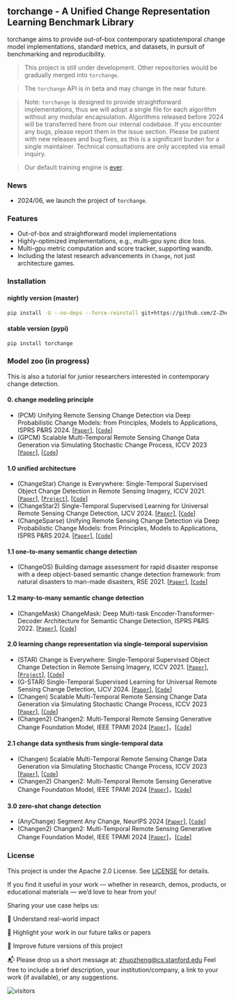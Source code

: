 ## torchange - A Unified Change Representation Learning Benchmark Library

torchange aims to provide out-of-box contemporary spatiotemporal change model implementations, standard metrics, and datasets, in pursuit of benchmarking and reproducibility. 

>This project is still under development. Other repositories would be gradually merged into ```torchange```.

> The ```torchange``` API is in beta and may change in the near future.

> Note: ```torchange``` is designed to provide straightforward implementations, thus we will adopt a single file for each algorithm without any modular encapsulation.
Algorithms released before 2024 will be transferred here from our internal codebase.
If you encounter any bugs, please report them in the issue section. Please be patient with new releases and bug fixes, as this is a significant burden for a single maintainer. 
Technical consultations are only accepted via email inquiry.

> Our default training engine is [ever](https://github.com/Z-Zheng/ever/). 

### News

- 2024/06, we launch the project of ``torchange``.

### Features

- Out-of-box and straightforward model implementations
- Highly-optimized implementations, e.g., multi-gpu sync dice loss.
- Multi-gpu metric computation and score tracker, supporting wandb.
- Including the latest research advancements in ``Change``, not just architecture games.

### Installation


#### nightly version (master)
```bash
pip install -U --no-deps --force-reinstall git+https://github.com/Z-Zheng/pytorch-change-models
```

#### stable version (pypi)
```bash
pip install torchange
```

### Model zoo (in progress)

This is also a tutorial for junior researchers interested in contemporary change detection.


#### 0. change modeling principle
- (PCM) Unifying Remote Sensing Change Detection via Deep Probabilistic Change Models: from Principles, Models to Applications, ISPRS P&RS 2024. [[`Paper`](https://www.sciencedirect.com/science/article/pii/S0924271624002624)], [[`Code`](https://github.com/Z-Zheng/pytorch-change-models/blob/main/torchange/models/changesparse.py)]
- (GPCM) Scalable Multi-Temporal Remote Sensing Change Data Generation via Simulating Stochastic Change Process, ICCV 2023 [[`Paper`](https://arxiv.org/pdf/2309.17031)], [[`Code`](https://github.com/Z-Zheng/Changen)]


#### 1.0 unified architecture
- (ChangeStar) Change is Everywhere: Single-Temporal Supervised Object Change Detection in Remote Sensing Imagery, ICCV 2021. [[`Paper`](https://arxiv.org/abs/2108.07002)], [[`Project`](https://zhuozheng.top/changestar/)], [[`Code`](https://github.com/Z-Zheng/ChangeStar)]
- (ChangeStar2) Single-Temporal Supervised Learning for Universal Remote Sensing Change Detection, IJCV 2024. [[`Paper`](https://link.springer.com/article/10.1007/s11263-024-02141-4)], [[`Code`](https://github.com/Z-Zheng/pytorch-change-models/blob/main/torchange/models/changestar2.py)]
- (ChangeSparse) Unifying Remote Sensing Change Detection via Deep Probabilistic Change Models: from Principles, Models to Applications, ISPRS P&RS 2024. [[`Paper`](https://www.sciencedirect.com/science/article/pii/S0924271624002624)], [[`Code`](https://github.com/Z-Zheng/pytorch-change-models/blob/main/torchange/models/changesparse.py)]

#### 1.1 one-to-many semantic change detection
- (ChangeOS) Building damage assessment for rapid disaster response with a deep object-based semantic change detection framework: from natural disasters to man-made disasters, RSE 2021. [[`Paper`](https://www.sciencedirect.com/science/article/pii/S0034425721003564)], [[`Code`](https://github.com/Z-Zheng/ChangeOS)]

#### 1.2 many-to-many semantic change detection
- (ChangeMask) ChangeMask: Deep Multi-task Encoder-Transformer-Decoder Architecture for Semantic Change Detection, ISPRS P&RS 2022. [[`Paper`](https://www.sciencedirect.com/science/article/pii/S0924271621002835)], [[`Code`](https://github.com/Z-Zheng/pytorch-change-models/blob/main/torchange/models/changemask.py)]


#### 2.0 learning change representation via single-temporal supervision
- (STAR) Change is Everywhere: Single-Temporal Supervised Object Change Detection in Remote Sensing Imagery, ICCV 2021. [[`Paper`](https://arxiv.org/abs/2108.07002)], [[`Project`](https://zhuozheng.top/changestar/)], [[`Code`](https://github.com/Z-Zheng/ChangeStar)]
- (G-STAR) Single-Temporal Supervised Learning for Universal Remote Sensing Change Detection, IJCV 2024. [[`Paper`](https://link.springer.com/article/10.1007/s11263-024-02141-4)], [[`Code`](https://github.com/Z-Zheng/pytorch-change-models/blob/main/torchange/models/changestar2.py)]
- (Changen) Scalable Multi-Temporal Remote Sensing Change Data Generation via Simulating Stochastic Change Process, ICCV 2023 [[`Paper`](https://arxiv.org/pdf/2309.17031)], [[`Code`](https://github.com/Z-Zheng/Changen)]
- (Changen2) Changen2: Multi-Temporal Remote Sensing Generative Change Foundation Model, IEEE TPAMI 2024 [[`Paper`](https://arxiv.org/abs/2406.17998)]，[[`Code`](https://github.com/Z-Zheng/pytorch-change-models/tree/main/torchange/models/changen2)]


#### 2.1 change data synthesis from single-temporal data
- (Changen) Scalable Multi-Temporal Remote Sensing Change Data Generation via Simulating Stochastic Change Process, ICCV 2023 [[`Paper`](https://arxiv.org/pdf/2309.17031)], [[`Code`](https://github.com/Z-Zheng/Changen)]
- (Changen2) Changen2: Multi-Temporal Remote Sensing Generative Change Foundation Model, IEEE TPAMI 2024 [[`Paper`](https://arxiv.org/abs/2406.17998)]，[[`Code`](https://github.com/Z-Zheng/pytorch-change-models/tree/main/torchange/models/changen2)]


#### 3.0 zero-shot change detection
- (AnyChange) Segment Any Change, NeurIPS 2024 [[`Paper`](https://arxiv.org/abs/2402.01188)], [[`Code`](https://github.com/Z-Zheng/pytorch-change-models/blob/main/torchange/models/segment_any_change)]
- (Changen2) Changen2: Multi-Temporal Remote Sensing Generative Change Foundation Model, IEEE TPAMI 2024 [[`Paper`](https://arxiv.org/abs/2406.17998)]，[[`Code`](https://github.com/Z-Zheng/pytorch-change-models/tree/main/torchange/models/changen2)]


### License
This project is under the Apache 2.0 License. See [LICENSE](https://github.com/Z-Zheng/pytorch-change-models/blob/main/LICENSE) for details.

If you find it useful in your work — whether in research, demos, products, or educational materials — we’d love to hear from you!

Sharing your use case helps us:

📌 Understand real-world impact

📣 Highlight your work in our future talks or papers

🚀 Improve future versions of this project

📬 Please drop us a short message at:
zhuozheng@cs.stanford.edu
Feel free to include a brief description, your institution/company, a link to your work (if available), or any suggestions.


![visitors](https://visitor-badge.laobi.icu/badge?page_id=Z-Zheng/pytorch-change-models)